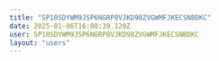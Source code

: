 ```yaml
---
title: "SP10SDYWM9JSP6NGRP8VJKD98ZVGWMFJKECSNBDKC"
date: 2025-01-06T16:00:39.120Z
user: SP10SDYWM9JSP6NGRP8VJKD98ZVGWMFJKECSNBDKC
layout: "users"
---
```

    